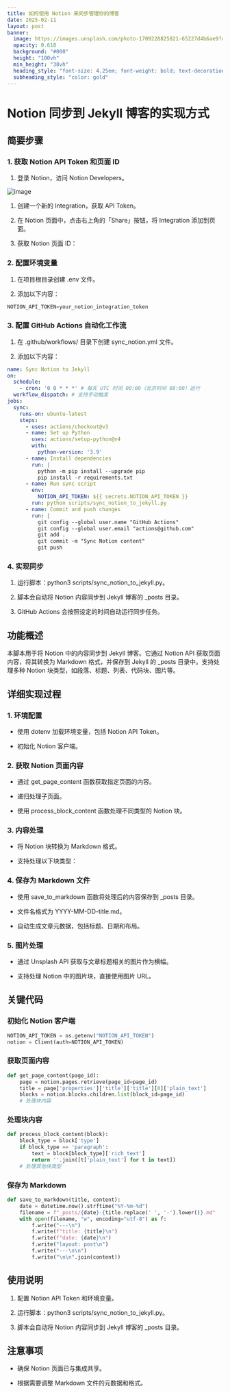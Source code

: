 ```yaml
---
title: 如何使用 Notion 来同步管理你的博客
date: 2025-02-11
layout: post
banner:
  image: https://images.unsplash.com/photo-1709228825821-65227d4b6ae9?crop=entropy&cs=tinysrgb&fit=max&fm=jpg&ixid=M3w2OTIwMzJ8MHwxfHJhbmRvbXx8fHx8fHx8fDE3MzkyNjIyNDZ8&ixlib=rb-4.0.3&q=80&w=1080
  opacity: 0.618
  background: "#000"
  height: "100vh"
  min_height: "38vh"
  heading_style: "font-size: 4.25em; font-weight: bold; text-decoration: underline"
  subheading_style: "color: gold"
---
```


# Notion 同步到 Jekyll 博客的实现方式

## 简要步骤

### 1. 获取 Notion API Token 和页面 ID

1. 登录 Notion，访问 Notion Developers。

![image](https://prod-files-secure.s3.us-west-2.amazonaws.com/a7a0cc5a-89b9-4cda-8686-1fba0ca52f40/d19c1afe-dea5-4312-9333-786b0ba83054/image.png?X-Amz-Algorithm=AWS4-HMAC-SHA256&X-Amz-Content-Sha256=UNSIGNED-PAYLOAD&X-Amz-Credential=ASIAZI2LB466SGSNXBRL%2F20250211%2Fus-west-2%2Fs3%2Faws4_request&X-Amz-Date=20250211T082406Z&X-Amz-Expires=3600&X-Amz-Security-Token=IQoJb3JpZ2luX2VjELj%2F%2F%2F%2F%2F%2F%2F%2F%2F%2FwEaCXVzLXdlc3QtMiJHMEUCIBZTskjnAWJ9W3cKAspCGY6HcjaiA6MUbqOlQfgPUzj3AiEAr01pLX0qsrKsp4RQI4Mc4hxLQv%2FWY3mom9OJ2sutlHUqiAQI0f%2F%2F%2F%2F%2F%2F%2F%2F%2F%2FARAAGgw2Mzc0MjMxODM4MDUiDAEy98%2Bm09TLLU0lVircA4PpPuZC6V5v5tQlmI2ezgYZBcX2yWqRxTuGR6qI9ld3ov2zahlXfqzCM7JDfBSJ4YNwmxrCLuSwSaF7CBG3oKGjeRVfNLTYWlDJY8bx%2BMlREOLC67COmLvR8yVxMn2wRy4GVIod3hdqt%2FscdPm6rYJaMyc5P5yjyAp4k0sz7v%2FWLu3BjipioK2mZGrqk5RI9AlM1aAPn54kkBwEXR2Q2J0aj2tg2hqOYKE3t8%2B2npILdStMqrQGkDt2KC6ZusresQ%2B35DP2BzS3rWLPOnLgb0o1WwOHb0CF5T%2FaRxkwCtJJSMidqs4mEnCzVlxe0aK4FdPXNyAY84eGlx33RqEG6omah7GOXEv95uxYm4kIaI2svG%2BLE%2BVmjJaryXTMveJA2%2BUGms1oFhbW1FVN6FMnmEkEANKUhEOlXmvpRNzyvwrRIwgDHGshIk9dRQOzmHbtgy0GMyO9hDyWUJ2%2FAssGDhqomxI2JiIvB182ggpUFRVsvTXa1HGl%2FrtAfVspO7ai5TdqqiN94Ev66Jvjh6Fp0Sl8PovjGzrxwx%2BLj0o%2F5r%2FfabBDNuYr03gfb8hA%2B6QgzVNM3hHZakcG0CzEU9tL7ZS69iti8fVk2RaPgixQE%2BlNJRij0ERH8EAjtJYAMPaArL0GOqUBGviBUHOQ%2FzTnCtimMM55F5VbXCBnOEQBnGUdGxMPMbs6IzqWarchIkU3U7wpFlLb3CRQMc%2B3VHMNk5X16KlRJpm7fLCvBTrwuQHjhfLIA%2FrZBElwCowpqVYaY82g6oytxjWUqML3hADD%2FmlXfMT3m4WaoKDQh%2BcB0nwwI12MFAdWg%2BoLfqx0iGOBcgrUOGujazq%2F0hocI%2FkwhiEGLWAv5Tw2e3ho&X-Amz-Signature=e08413ec8b1e026efeaeccc0bf8fec6b3718a3cd5adb821d0a60a08d4fe2b089&X-Amz-SignedHeaders=host&x-id=GetObject)

1. 创建一个新的 Integration，获取 API Token。

1. 在 Notion 页面中，点击右上角的「Share」按钮，将 Integration 添加到页面。

1. 获取 Notion 页面 ID：


### 2. 配置环境变量

1. 在项目根目录创建 .env 文件。

1. 添加以下内容：

```javascript
NOTION_API_TOKEN=your_notion_integration_token
```

### 3. 配置 GitHub Actions 自动化工作流

1. 在 .github/workflows/ 目录下创建 sync_notion.yml 文件。

1. 添加以下内容：

```yaml
name: Sync Notion to Jekyll
on:
  schedule:
    - cron: '0 0 * * *' # 每天 UTC 时间 00:00（北京时间 08:00）运行
  workflow_dispatch: # 支持手动触发
jobs:
  sync:
    runs-on: ubuntu-latest
    steps:
      - uses: actions/checkout@v3
      - name: Set up Python
        uses: actions/setup-python@v4
        with:
          python-version: '3.9'
      - name: Install dependencies
        run: |
          python -m pip install --upgrade pip
          pip install -r requirements.txt
      - name: Run sync script
        env:
          NOTION_API_TOKEN: ${{ secrets.NOTION_API_TOKEN }}
        run: python scripts/sync_notion_to_jekyll.py
      - name: Commit and push changes
        run: |
          git config --global user.name "GitHub Actions"
          git config --global user.email "actions@github.com"
          git add .
          git commit -m "Sync Notion content"
          git push
```

### 4. 实现同步

1. 运行脚本：python3 scripts/sync_notion_to_jekyll.py。

1. 脚本会自动将 Notion 内容同步到 Jekyll 博客的 _posts 目录。

1. GitHub Actions 会按照设定的时间自动运行同步任务。

## 功能概述

本脚本用于将 Notion 中的内容同步到 Jekyll 博客。它通过 Notion API 获取页面内容，将其转换为 Markdown 格式，并保存到 Jekyll 的 _posts 目录中。支持处理多种 Notion 块类型，如段落、标题、列表、代码块、图片等。

## 详细实现过程

### 1. 环境配置

- 使用 dotenv 加载环境变量，包括 Notion API Token。

- 初始化 Notion 客户端。

### 2. 获取 Notion 页面内容

- 通过 get_page_content 函数获取指定页面的内容。

- 递归处理子页面。

- 使用 process_block_content 函数处理不同类型的 Notion 块。

### 3. 内容处理

- 将 Notion 块转换为 Markdown 格式。

- 支持处理以下块类型：


### 4. 保存为 Markdown 文件

- 使用 save_to_markdown 函数将处理后的内容保存到 _posts 目录。

- 文件名格式为 YYYY-MM-DD-title.md。

- 自动生成文章元数据，包括标题、日期和布局。

### 5. 图片处理

- 通过 Unsplash API 获取与文章标题相关的图片作为横幅。

- 支持处理 Notion 中的图片块，直接使用图片 URL。

## 关键代码

### 初始化 Notion 客户端

```python
NOTION_API_TOKEN = os.getenv("NOTION_API_TOKEN")
notion = Client(auth=NOTION_API_TOKEN)
```

### 获取页面内容

```python
def get_page_content(page_id):
    page = notion.pages.retrieve(page_id=page_id)
    title = page['properties']['title']['title'][0]['plain_text']
    blocks = notion.blocks.children.list(block_id=page_id)
    # 处理块内容
```

### 处理块内容

```python
def process_block_content(block):
    block_type = block['type']
    if block_type == 'paragraph':
        text = block[block_type]['rich_text']
        return ''.join([t['plain_text'] for t in text])
    # 处理其他块类型
```

### 保存为 Markdown

```python
def save_to_markdown(title, content):
    date = datetime.now().strftime("%Y-%m-%d")
    filename = f"_posts/{date}-{title.replace(' ', '-').lower()}.md"
    with open(filename, "w", encoding="utf-8") as f:
        f.write("---\n")
        f.write(f"title: {title}\n")
        f.write(f"date: {date}\n")
        f.write("layout: post\n")
        f.write("---\n\n")
        f.write("\n\n".join(content))
```

## 使用说明

1. 配置 Notion API Token 和环境变量。

1. 运行脚本：python3 scripts/sync_notion_to_jekyll.py。

1. 脚本会自动将 Notion 内容同步到 Jekyll 博客的 _posts 目录。

## 注意事项

- 确保 Notion 页面已与集成共享。

- 根据需要调整 Markdown 文件的元数据和格式。